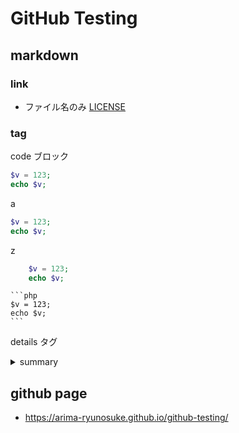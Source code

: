 GitHub Testing
====

## markdown

### link

- ファイル名のみ [LICENSE](LICENSE)

### tag

code ブロック

```php
$v = 123;
echo $v;
```

a
```php
$v = 123;
echo $v;
```
z

```php
    $v = 123;
    echo $v;
```

    ```php
    $v = 123;
    echo $v;
    ```

details タグ

<details>
<summary>summary</summary>
detail1
detail1

```php
$v = 123;
echo $v;
```

a
```php
$v = 123;
echo $v;
```
z

```php
    $v = 123;
    echo $v;
```

    ```php
    $v = 123;
    echo $v;
    ```

</details>

## github page

- https://arima-ryunosuke.github.io/github-testing/
